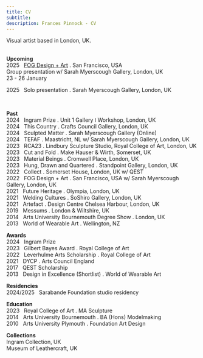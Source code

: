 ```yaml
---
title: CV
subtitle: 
description: Frances Pinnock - CV
---
```

Visual artist based in London, UK. 
<br /> 
<br />

**Upcoming**  
2025&nbsp;&nbsp;&nbsp;[FOG Design + Art](https://www.sarahmyerscough.com/exhibitions/73-raw-edges-fog-2025-art-fair/) . San Francisco, USA  
Group presentation w/ Sarah Myerscough Gallery, London, UK  
23 - 26 January  

2025&nbsp;&nbsp;&nbsp;Solo presentation . Sarah Myerscough Gallery, London, UK  

<br />

**Past**  
2024&nbsp;&nbsp;&nbsp;Ingram Prize . Unit 1 Gallery ǀ Workshop, London, UK  
2024&nbsp;&nbsp;&nbsp;This Country . Crafts Council Gallery, London, UK  
2024&nbsp;&nbsp;&nbsp;Sculpted Matter . Sarah Myerscough Gallery (Online)  
2024&nbsp;&nbsp;&nbsp;TEFAF . Maastricht, NL w/ Sarah Myerscough Gallery, London, UK  
2023&nbsp;&nbsp;&nbsp;RCA23 . Lindbury Sculpture Studio, Royal College of Art, London, UK  
2023&nbsp;&nbsp;&nbsp;Cut and Fold . Make Hauser & Wirth, Somerset, UK  
2023&nbsp;&nbsp;&nbsp;Material Beings . Cromwell Place, London, UK  
2023&nbsp;&nbsp;&nbsp;Hung, Drawn and Quartered . Standpoint Gallery, London, UK    
2022&nbsp;&nbsp;&nbsp;Collect . Somerset House, London, UK  w/ QEST  
2022&nbsp;&nbsp;&nbsp;FOG Design + Art . San Francisco, USA w/ Sarah Myerscough Gallery, London, UK   
2021&nbsp;&nbsp;&nbsp;Future Heritage . Olympia, London, UK  
2021&nbsp;&nbsp;&nbsp;Welding Cultures . SoShiro Gallery, London, UK  
2021&nbsp;&nbsp;&nbsp;Artefact . Design Centre Chelsea Harbour, London, UK  
2019&nbsp;&nbsp;&nbsp;Messums . London & Wiltshire, UK  
2014&nbsp;&nbsp;&nbsp;Arts University Bournemouth Degree Show . London, UK  
2013&nbsp;&nbsp;&nbsp;World of Wearable Art . Wellington, NZ  

**Awards**  
2024&nbsp;&nbsp;&nbsp;Ingram Prize  
2023&nbsp;&nbsp;&nbsp;Gilbert Bayes Award . Royal College of Art  
2022&nbsp;&nbsp;&nbsp;Leverhulme Arts Scholarship . Royal College of Art  
2021&nbsp;&nbsp;&nbsp;DYCP . Arts Council England  
2017&nbsp;&nbsp;&nbsp;QEST Scholarship  
2013&nbsp;&nbsp;&nbsp;Design in Excellence (Shortlist) . World of Wearable Art  

**Residencies**  
2024/2025&nbsp;&nbsp;&nbsp;Sarabande Foundation studio residency  

**Education**  
2023&nbsp;&nbsp;&nbsp;Royal College of Art . MA Sculpture  
2014&nbsp;&nbsp;&nbsp;Arts University Bournemouth . BA (Hons) Modelmaking  
2010&nbsp;&nbsp;&nbsp;Arts University Plymouth . Foundation Art Design  

**Collections**  
Ingram Collection, UK  
Museum of Leathercraft, UK

  










 



  










 











